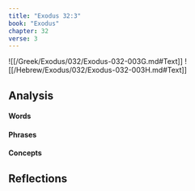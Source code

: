 ```yaml
---
title: "Exodus 32:3"
book: "Exodus"
chapter: 32
verse: 3
---
```

![[/Greek/Exodus/032/Exodus-032-003G.md#Text]]
![[/Hebrew/Exodus/032/Exodus-032-003H.md#Text]]

## Analysis

#### Words

#### Phrases

#### Concepts

## Reflections
